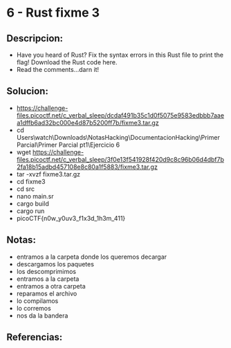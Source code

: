 # 6 - Rust fixme 3

## Descripcion:
* Have you heard of Rust? Fix the syntax errors in this Rust file to print the flag!
Download the Rust code here.
* Read the comments...darn it!

## Solucion:
* https://challenge-files.picoctf.net/c_verbal_sleep/dcdaf491b35c1d0f5075e9583edbbb7aaea1dffb6ad32bc000e4d87b5200ff7b/fixme3.tar.gz
* cd Users\watch\Downloads\NotasHacking\DocumentacionHacking\Primer Parcial\Primer Parcial pt1\Ejercicio 6
* wget https://challenge-files.picoctf.net/c_verbal_sleep/3f0e13f541928f420d9c8c96b06d4dbf7b2fa18b15adbd457108e8c80a1f5883/fixme3.tar.gz
* tar -xvzf fixme3.tar.gz
* cd fixme3
* cd src
* nano main.sr
* cargo build
* cargo run
* picoCTF{n0w_y0uv3_f1x3d_1h3m_411}

## Notas:
* entramos a la carpeta donde los queremos decargar
* descargamos los paquetes
* los descomprimimos
* entramos a la carpeta
* entramos a otra carpeta
* reparamos el archivo
* lo compilamos
* lo corremos
* nos da la bandera

## Referencias: